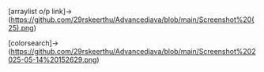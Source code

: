 [arraylist o/p link]->(https://github.com/29rskeerthu/Advancedjava/blob/main/Screenshot%20(25).png)

[colorsearch]->(https://github.com/29rskeerthu/Advancedjava/blob/main/Screenshot%202025-05-14%20152629.png)
